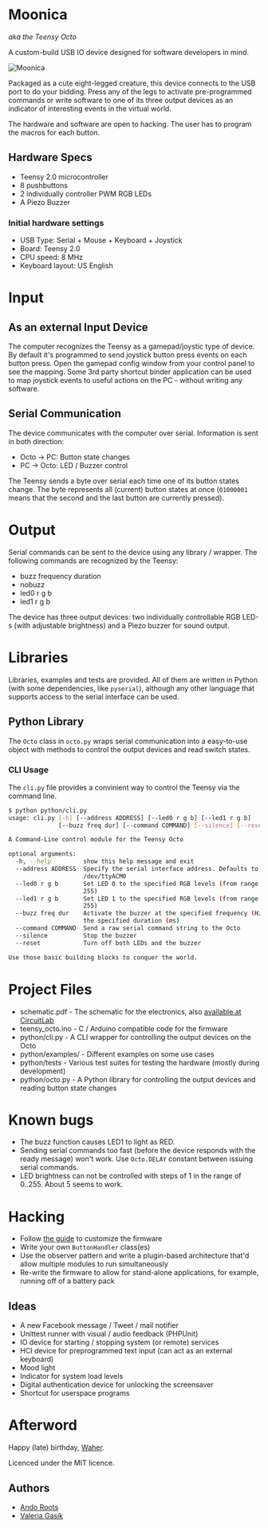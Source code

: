 # Moonica

*aka the Teensy Octo*

A custom-build USB IO device designed for software developers in mind.

![Moonica](https://raw.github.com/anroots/teensy-moonica/master/img/Moonica.jpg)

Packaged as a cute eight-legged creature, this device connects to the USB port to do your bidding. Press any of the legs to activate pre-programmed commands or write software to one of its three output devices as an indicator of interesting events in the virtual world.

The hardware and software are open to hacking. The user has to program the macros for each button.

## Hardware Specs

* Teensy 2.0 microcontroller
* 8 pushbuttons
* 2 individually controller PWM RGB LEDs
* A Piezo Buzzer

### Initial hardware settings

* USB Type: Serial + Mouse + Keyboard + Joystick
* Board: Teensy 2.0
* CPU speed: 8 MHz
* Keyboard layout: US English

# Input

## As an external Input Device

The computer recognizes the Teensy as a gamepad/joystic type of device. By default it's programmed to send joystick button press events on each button press. Open the gamepad config window from your control panel to see the mapping.
Some 3rd party shortcut binder application can be used to map joystick events to useful actions on the PC - without writing any software.

## Serial Communication

The device communicates with the computer over serial. Information is sent in both direction:

* Octo -> PC: Button state changes
* PC -> Octo: LED / Buzzer control

The Teensy sends a byte over serial each time one of its button states change. The byte represents all (current) button states at once (`01000001` means that the second and the last button are currently pressed). 

# Output

Serial commands can be sent to the device using any library / wrapper. The following commands are recognized by the Teensy:

* buzz frequency duration
* nobuzz
* led0 r g b
* led1 r g b

The device has three output devices: two individually controllable RGB LED-s (with adjustable brightness) and a Piezo buzzer for sound output.

# Libraries

Libraries, examples and tests are provided. All of them are written in Python (with some dependencies, like `pyserial`), although any other language that supports access to the serial interface can be used.

## Python Library

The `Octo` class in `octo.py` wraps serial communication into a easy-to-use object with methods to control the output devices and read switch states.

### CLI Usage

The `cli.py` file provides a convinient way to control the Teensy via the command line.

```bash
$ python python/cli.py 
usage: cli.py [-h] [--address ADDRESS] [--led0 r g b] [--led1 r g b]
              [--buzz freq dur] [--command COMMAND] [--silence] [--reset]

A Command-Line control module for the Teensy Octo

optional arguments:
  -h, --help         show this help message and exit
  --address ADDRESS  Specify the serial interface address. Defaults to
                     /dev/ttyACM0
  --led0 r g b       Set LED 0 to the specified RGB levels (from range 0 -
                     255)
  --led1 r g b       Set LED 1 to the specified RGB levels (from range 0 -
                     255)
  --buzz freq dur    Activate the buzzer at the specified frequency (Hz) for
                     the specified duration (ms)
  --command COMMAND  Send a raw serial command string to the Octo
  --silence          Stop the buzzer
  --reset            Turn off both LEDs and the buzzer

Use those basic building blocks to conquer the world.
```

# Project Files

* schematic.pdf - The schematic for the electronics, also [available at CircuitLab](https://www.circuitlab.com/circuit/s6dr46/teensy-moonica/)
* teensy_octo.ino - C / Arduino compatible code for the firmware
* python/cli.py - A CLI wrapper for controlling the output devices on the Octo
* python/examples/ - Different examples on some use cases
* python/tests - Various test suites for testing the hardware (mostly during development)
* python/octo.py - A Python library for controlling the output devices and reading button state changes

# Known bugs

* The buzz function causes LED1 to light as RED.
* Sending serial commands too fast (before the device responds with the ready message) won't work. Use `Octo.DELAY` constant between issuing serial commands.
* LED brightness can not be controlled with steps of 1 in the range of 0..255. About 5 seems to work.

# Hacking

* Follow [the guide](http://www.pjrc.com/teensy/loader.html) to customize the firmware
* Write your own `ButtonHandler` class(es)
* Use the observer pattern and write a plugin-based architecture that'd allow multiple modules to run simultaneously
* Re-write the firmware to allow for stand-alone applications, for example, running off of a battery pack

## Ideas

* A new Facebook message / Tweet / mail notifier
* Unittest runner with visual / audio feedback (PHPUnit)
* IO device for starting / stopping system (or remote) services
* HCI device for preprogrammed text input (can act as an external keyboard)
* Mood light
* Indicator for system load levels
* Digital authentication device for unlocking the screensaver
* Shortcut for userspace programs

# Afterword

Happy (late) birthday, [Waher](http://waher.net).

Licenced under the MIT licence.

## Authors

* [Ando Roots](http://sqroot.eu)
* [Valeria Gasik](http://sokeri.org)
